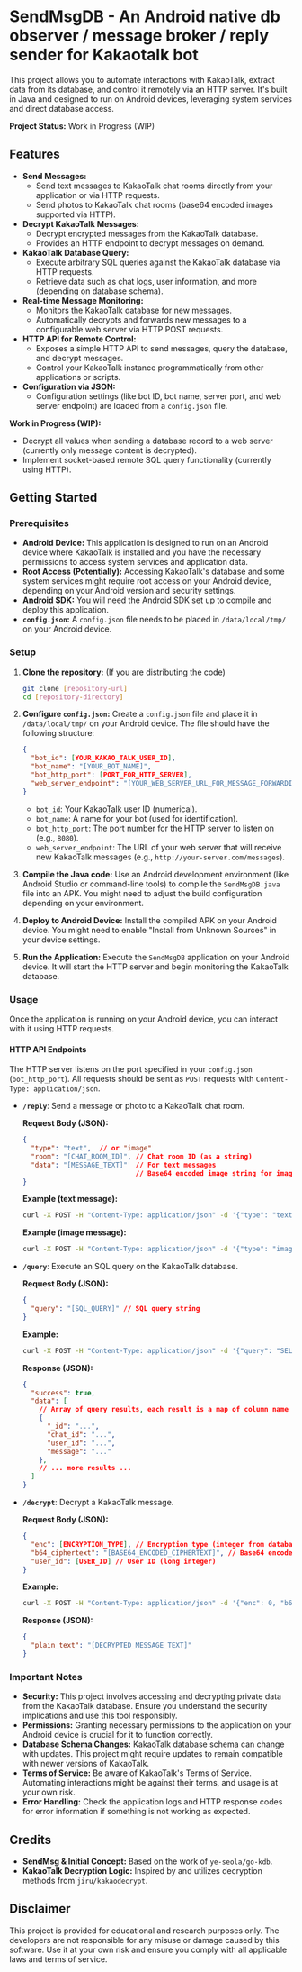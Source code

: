 # SendMsgDB - An Android native db observer / message broker / reply sender for Kakaotalk bot

This project allows you to automate interactions with KakaoTalk, extract data from its database, and control it remotely via an HTTP server. It's built in Java and designed to run on Android devices, leveraging system services and direct database access.

**Project Status:** Work in Progress (WIP)

## Features

*   **Send Messages:**
    *   Send text messages to KakaoTalk chat rooms directly from your application or via HTTP requests.
    *   Send photos to KakaoTalk chat rooms (base64 encoded images supported via HTTP).
*   **Decrypt KakaoTalk Messages:**
    *   Decrypt encrypted messages from the KakaoTalk database.
    *   Provides an HTTP endpoint to decrypt messages on demand.
*   **KakaoTalk Database Query:**
    *   Execute arbitrary SQL queries against the KakaoTalk database via HTTP requests.
    *   Retrieve data such as chat logs, user information, and more (depending on database schema).
*   **Real-time Message Monitoring:**
    *   Monitors the KakaoTalk database for new messages.
    *   Automatically decrypts and forwards new messages to a configurable web server via HTTP POST requests.
*   **HTTP API for Remote Control:**
    *   Exposes a simple HTTP API to send messages, query the database, and decrypt messages.
    *   Control your KakaoTalk instance programmatically from other applications or scripts.
*   **Configuration via JSON:**
    *   Configuration settings (like bot ID, bot name, server port, and web server endpoint) are loaded from a `config.json` file.

**Work in Progress (WIP):**

*   Decrypt all values when sending a database record to a web server (currently only message content is decrypted).
*   Implement socket-based remote SQL query functionality (currently using HTTP).

## Getting Started

### Prerequisites

*   **Android Device:** This application is designed to run on an Android device where KakaoTalk is installed and you have the necessary permissions to access system services and application data.
*   **Root Access (Potentially):** Accessing KakaoTalk's database and some system services might require root access on your Android device, depending on your Android version and security settings.
*   **Android SDK:** You will need the Android SDK set up to compile and deploy this application.
*   **`config.json`:**  A `config.json` file needs to be placed in `/data/local/tmp/` on your Android device.

### Setup

1.  **Clone the repository:** (If you are distributing the code)
    ```bash
    git clone [repository-url]
    cd [repository-directory]
    ```

2.  **Configure `config.json`:**
    Create a `config.json` file and place it in `/data/local/tmp/` on your Android device. The file should have the following structure:

    ```json
    {
      "bot_id": [YOUR_KAKAO_TALK_USER_ID],
      "bot_name": "[YOUR_BOT_NAME]",
      "bot_http_port": [PORT_FOR_HTTP_SERVER],
      "web_server_endpoint": "[YOUR_WEB_SERVER_URL_FOR_MESSAGE_FORWARDING]"
    }
    ```
    *   `bot_id`: Your KakaoTalk user ID (numerical).
    *   `bot_name`: A name for your bot (used for identification).
    *   `bot_http_port`: The port number for the HTTP server to listen on (e.g., `8080`).
    *   `web_server_endpoint`: The URL of your web server that will receive new KakaoTalk messages (e.g., `http://your-server.com/messages`).

3.  **Compile the Java code:**
    Use an Android development environment (like Android Studio or command-line tools) to compile the `SendMsgDB.java` file into an APK. You might need to adjust the build configuration depending on your environment.

4.  **Deploy to Android Device:**
    Install the compiled APK on your Android device. You might need to enable "Install from Unknown Sources" in your device settings.

5.  **Run the Application:**
    Execute the `SendMsgDB` application on your Android device. It will start the HTTP server and begin monitoring the KakaoTalk database.

### Usage

Once the application is running on your Android device, you can interact with it using HTTP requests.

#### HTTP API Endpoints

The HTTP server listens on the port specified in your `config.json` (`bot_http_port`).  All requests should be sent as `POST` requests with `Content-Type: application/json`.

*   **`/reply`**: Send a message or photo to a KakaoTalk chat room.

    **Request Body (JSON):**

    ```json
    {
      "type": "text",  // or "image"
      "room": "[CHAT_ROOM_ID]", // Chat room ID (as a string)
      "data": "[MESSAGE_TEXT]"  // For text messages
                                // Base64 encoded image string for image messages
    }
    ```

    **Example (text message):**

    ```bash
    curl -X POST -H "Content-Type: application/json" -d '{"type": "text", "room": "1234567890", "data": "Hello from SendMsgDB!"}' http://[YOUR_DEVICE_IP]:[bot_http_port]/reply
    ```

    **Example (image message):**

    ```bash
    curl -X POST -H "Content-Type: application/json" -d '{"type": "image", "room": "1234567890", "data": "[BASE64_ENCODED_IMAGE_DATA]"}' http://[YOUR_DEVICE_IP]:[bot_http_port]/reply
    ```

*   **`/query`**: Execute an SQL query on the KakaoTalk database.

    **Request Body (JSON):**

    ```json
    {
      "query": "[SQL_QUERY]" // SQL query string
    }
    ```

    **Example:**

    ```bash
    curl -X POST -H "Content-Type: application/json" -d '{"query": "SELECT _id, chat_id, user_id, message FROM chat_logs ORDER BY _id DESC LIMIT 5"}' http://[YOUR_DEVICE_IP]:[bot_http_port]/query
    ```

    **Response (JSON):**

    ```json
    {
      "success": true,
      "data": [
        // Array of query results, each result is a map of column name to value
        {
          "_id": "...",
          "chat_id": "...",
          "user_id": "...",
          "message": "..."
        },
        // ... more results ...
      ]
    }
    ```

*   **`/decrypt`**: Decrypt a KakaoTalk message.

    **Request Body (JSON):**

    ```json
    {
      "enc": [ENCRYPTION_TYPE], // Encryption type (integer from database)
      "b64_ciphertext": "[BASE64_ENCODED_CIPHERTEXT]", // Base64 encoded encrypted message
      "user_id": [USER_ID] // User ID (long integer)
    }
    ```

    **Example:**

    ```bash
    curl -X POST -H "Content-Type: application/json" -d '{"enc": 0, "b64_ciphertext": "[ENCRYPTED_MESSAGE_BASE64]", "user_id": 1234567890}' http://[YOUR_DEVICE_IP]:[bot_http_port]/decrypt
    ```

    **Response (JSON):**

    ```json
    {
      "plain_text": "[DECRYPTED_MESSAGE_TEXT]"
    }
    ```

### Important Notes

*   **Security:** This project involves accessing and decrypting private data from the KakaoTalk database. Ensure you understand the security implications and use this tool responsibly.
*   **Permissions:**  Granting necessary permissions to the application on your Android device is crucial for it to function correctly.
*   **Database Schema Changes:** KakaoTalk database schema can change with updates. This project might require updates to remain compatible with newer versions of KakaoTalk.
*   **Terms of Service:** Be aware of KakaoTalk's Terms of Service. Automating interactions might be against their terms, and usage is at your own risk.
*   **Error Handling:** Check the application logs and HTTP response codes for error information if something is not working as expected.

## Credits

*   **SendMsg & Initial Concept:** Based on the work of `ye-seola/go-kdb`.
*   **KakaoTalk Decryption Logic:** Inspired by and utilizes decryption methods from `jiru/kakaodecrypt`.

## Disclaimer

This project is provided for educational and research purposes only. The developers are not responsible for any misuse or damage caused by this software. Use it at your own risk and ensure you comply with all applicable laws and terms of service.
